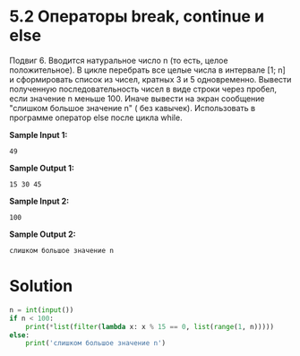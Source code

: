 # 5.2 Операторы break, continue и else

Подвиг 6. Вводится натуральное число n (то есть, целое положительное). В цикле перебрать все целые числа в
интервале [1; n] и сформировать список из чисел, кратных 3 и 5 одновременно. Вывести полученную последовательность чисел
в виде строки через пробел, если значение n меньше 100. Иначе вывести на экран сообщение "слишком большое значение n" (
без кавычек). Использовать в программе оператор else после цикла while.

**Sample Input 1:**

```
49
```

**Sample Output 1:**

```
15 30 45
```

**Sample Input 2:**

```
100
```

**Sample Output 2:**

```
слишком большое значение n
```

# Solution

```python
n = int(input())
if n < 100:
    print(*list(filter(lambda x: x % 15 == 0, list(range(1, n)))))
else:
    print('слишком большое значение n')
```


